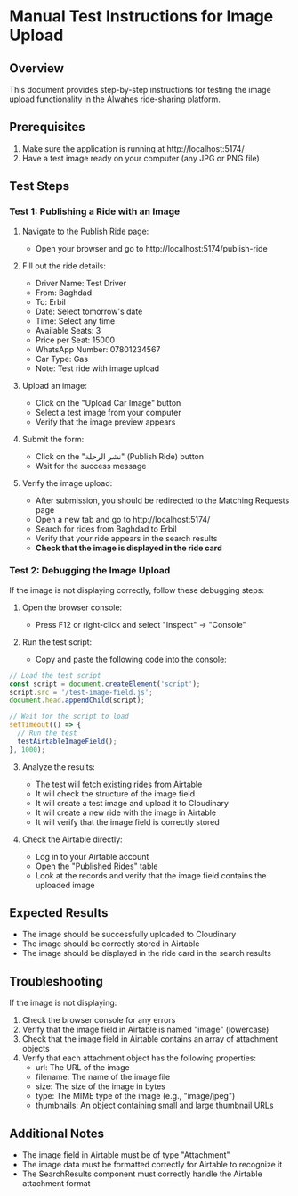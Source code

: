 # Manual Test Instructions for Image Upload

## Overview
This document provides step-by-step instructions for testing the image upload functionality in the Alwahes ride-sharing platform.

## Prerequisites
1. Make sure the application is running at http://localhost:5174/
2. Have a test image ready on your computer (any JPG or PNG file)

## Test Steps

### Test 1: Publishing a Ride with an Image

1. Navigate to the Publish Ride page:
   - Open your browser and go to http://localhost:5174/publish-ride

2. Fill out the ride details:
   - Driver Name: Test Driver
   - From: Baghdad
   - To: Erbil
   - Date: Select tomorrow's date
   - Time: Select any time
   - Available Seats: 3
   - Price per Seat: 15000
   - WhatsApp Number: 07801234567
   - Car Type: Gas
   - Note: Test ride with image upload

3. Upload an image:
   - Click on the "Upload Car Image" button
   - Select a test image from your computer
   - Verify that the image preview appears

4. Submit the form:
   - Click on the "نشر الرحلة" (Publish Ride) button
   - Wait for the success message

5. Verify the image upload:
   - After submission, you should be redirected to the Matching Requests page
   - Open a new tab and go to http://localhost:5174/
   - Search for rides from Baghdad to Erbil
   - Verify that your ride appears in the search results
   - **Check that the image is displayed in the ride card**

### Test 2: Debugging the Image Upload

If the image is not displaying correctly, follow these debugging steps:

1. Open the browser console:
   - Press F12 or right-click and select "Inspect" -> "Console"

2. Run the test script:
   - Copy and paste the following code into the console:

```javascript
// Load the test script
const script = document.createElement('script');
script.src = '/test-image-field.js';
document.head.appendChild(script);

// Wait for the script to load
setTimeout(() => {
  // Run the test
  testAirtableImageField();
}, 1000);
```

3. Analyze the results:
   - The test will fetch existing rides from Airtable
   - It will check the structure of the image field
   - It will create a test image and upload it to Cloudinary
   - It will create a new ride with the image in Airtable
   - It will verify that the image field is correctly stored

4. Check the Airtable directly:
   - Log in to your Airtable account
   - Open the "Published Rides" table
   - Look at the records and verify that the image field contains the uploaded image

## Expected Results

- The image should be successfully uploaded to Cloudinary
- The image should be correctly stored in Airtable
- The image should be displayed in the ride card in the search results

## Troubleshooting

If the image is not displaying:

1. Check the browser console for any errors
2. Verify that the image field in Airtable is named "image" (lowercase)
3. Check that the image field in Airtable contains an array of attachment objects
4. Verify that each attachment object has the following properties:
   - url: The URL of the image
   - filename: The name of the image file
   - size: The size of the image in bytes
   - type: The MIME type of the image (e.g., "image/jpeg")
   - thumbnails: An object containing small and large thumbnail URLs

## Additional Notes

- The image field in Airtable must be of type "Attachment"
- The image data must be formatted correctly for Airtable to recognize it
- The SearchResults component must correctly handle the Airtable attachment format
